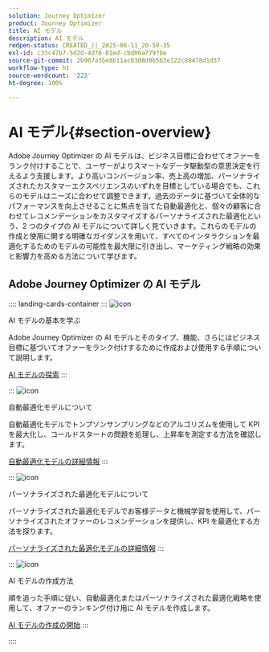 ```yaml
---
solution: Journey Optimizer
product: Journey Optimizer
title: AI モデル
description: AI モデル
redpen-status: CREATED_||_2025-08-11_20-59-35
exl-id: c33c47b7-5d2d-4d76-81ed-cbd06a7797be
source-git-commit: 2b907a3be8b11ac6308d0b563e122c88478d1d37
workflow-type: ht
source-wordcount: '223'
ht-degree: 100%

---
```


# AI モデル{#section-overview}

Adobe Journey Optimizer の AI モデルは、ビジネス目標に合わせてオファーをランク付けすることで、ユーザーがよりスマートなデータ駆動型の意思決定を行えるよう支援します。より高いコンバージョン率、売上高の増加、パーソナライズされたカスタマーエクスペリエンスのいずれを目標としている場合でも、これらのモデルはニーズに合わせて調整できます。過去のデータに基づいて全体的なパフォーマンスを向上させることに焦点を当てた自動最適化と、個々の顧客に合わせてレコメンデーションをカスタマイズするパーソナライズされた最適化という、2 つのタイプの AI モデルについて詳しく見ていきます。これらのモデルの作成と使用に関する明確なガイダンスを用いて、すべてのインタラクションを最適化するためのモデルの可能性を最大限に引き出し、マーケティング戦略の効果と影響力を高める方法について学びます。

## Adobe Journey Optimizer の AI モデル

:::: landing-cards-container
:::
![icon](https://cdn.experienceleague.adobe.com/icons/circle-play.svg)

AI モデルの基本を学ぶ

Adobe Journey Optimizer の AI モデルとそのタイプ、機能、さらにはビジネス目標に基づいてオファーをランク付けするために作成および使用する手順について説明します。

[AI モデルの探索](../using/offers/ranking/ai-models.md)
:::

:::
![icon](https://cdn.experienceleague.adobe.com/icons/chart-line.svg)

自動最適化モデルについて

自動最適化モデルでトンプソンサンプリングなどのアルゴリズムを使用して KPI を最大化し、コールドスタートの問題を処理し、上昇率を測定する方法を確認します。

[自動最適化モデルの詳細情報](../using/offers/ranking/auto-optimization-model.md)
:::

:::
![icon](https://cdn.experienceleague.adobe.com/icons/bullseye.svg)

パーソナライズされた最適化モデルについて

パーソナライズされた最適化モデルでお客様データと機械学習を使用して、パーソナライズされたオファーのレコメンデーションを提供し、KPI を最適化する方法を探ります。

[パーソナライズされた最適化モデルの詳細情報](../using/offers/ranking/personalized-optimization-model.md)
:::

:::
![icon](https://cdn.experienceleague.adobe.com/icons/list-check.svg)

AI モデルの作成方法

順を追った手順に従い、自動最適化またはパーソナライズされた最適化戦略を使用して、オファーのランキング付け用に AI モデルを作成します。

[AI モデルの作成の開始](../using/offers/ranking/create-ranking-strategies.md)
:::

::::
